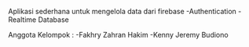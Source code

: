 Aplikasi sederhana untuk mengelola data dari firebase
-Authentication
-Realtime Database

Anggota Kelompok :
-Fakhry Zahran Hakim
-Kenny Jeremy Budiono
